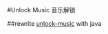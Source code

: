 #Unlock Music 音乐解锁

##rewrite <a href='https://github.com/ix64/unlock-music'>unlock-music</a> with java
